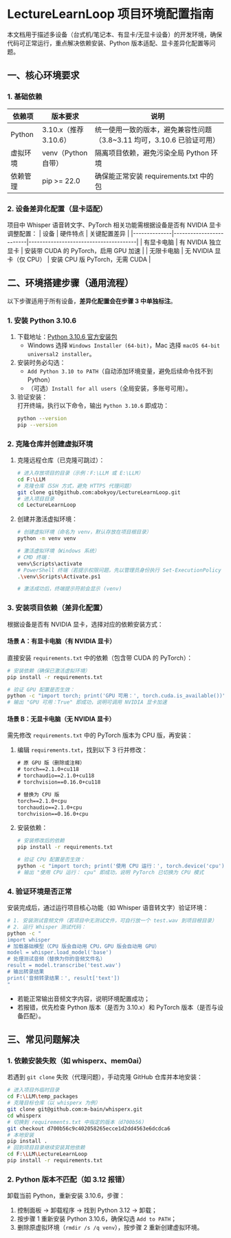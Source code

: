 # LectureLearnLoop 项目环境配置指南
本文档用于描述多设备（台式机/笔记本、有显卡/无显卡设备）的开发环境，确保代码可正常运行，重点解决依赖安装、Python 版本适配、显卡差异化配置等问题。


## 一、核心环境要求
### 1. 基础依赖
| 依赖项       | 版本要求                  | 说明                                  |
|--------------|---------------------------|---------------------------------------|
| Python       | 3.10.x（推荐 3.10.6）     | 统一使用一致的版本，避免兼容性问题（3.8~3.11 均可，3.10.6 已验证可用） |
| 虚拟环境     | venv（Python 自带）       | 隔离项目依赖，避免污染全局 Python 环境 |
| 依赖管理     | pip >= 22.0               | 确保能正常安装 requirements.txt 中的包 |


### 2. 设备差异化配置（显卡适配）
项目中 Whisper 语音转文字、PyTorch 相关功能需根据设备是否有 NVIDIA 显卡调整配置：
| 设备         | 硬件特点                | 关键配置差异                          |
|--------------|-------------------------|---------------------------------------|
| 有显卡电脑     | 有 NVIDIA 独立显卡      | 安装带 CUDA 的 PyTorch，启用 GPU 加速 |
| 无限卡电脑     | 无 NVIDIA 显卡（仅 CPU） | 安装 CPU 版 PyTorch，无需 CUDA        |


## 二、环境搭建步骤（通用流程）
以下步骤适用于所有设备，**差异化配置会在步骤 3 中单独标注**。


### 1. 安装 Python 3.10.6
1. 下载地址：[Python 3.10.6 官方安装包](https://www.python.org/downloads/release/python-3106/)  
   - Windows 选择 `Windows Installer (64-bit)`，Mac 选择 `macOS 64-bit universal2 installer`。
2. 安装时务必勾选：  
   - `Add Python 3.10 to PATH`（自动添加环境变量，避免后续命令找不到 Python）  
   - （可选）`Install for all users`（全局安装，多账号可用）。
3. 验证安装：  
   打开终端，执行以下命令，输出 `Python 3.10.6` 即成功：
   ```bash
   python --version
   pip --version
   ```


### 2. 克隆仓库并创建虚拟环境
1. 克隆远程仓库（已克隆可跳过）：
   ```bash
   # 进入存放项目的目录（示例：F:\LLM 或 E:\LLM）
   cd F:\LLM
   # 克隆仓库（SSH 方式，避免 HTTPS 代理问题）
   git clone git@github.com:abokyoy/LectureLearnLoop.git
   # 进入项目目录
   cd LectureLearnLoop
   ```

2. 创建并激活虚拟环境：
   ```bash
   # 创建虚拟环境（命名为 venv，默认存放在项目根目录）
   python -m venv venv

   # 激活虚拟环境（Windows 系统）
   # CMD 终端：
   venv\Scripts\activate
   # PowerShell 终端（若提示权限问题，先以管理员身份执行 Set-ExecutionPolicy RemoteSigned 并输入 Y）：
   .\venv\Scripts\Activate.ps1

   # 激活成功后，终端提示符前会显示 (venv)
   ```


### 3. 安装项目依赖（差异化配置）
根据设备是否有 NVIDIA 显卡，选择对应的依赖安装方式：

#### 场景 A：有显卡电脑（有 NVIDIA 显卡）
直接安装 `requirements.txt` 中的依赖（包含带 CUDA 的 PyTorch）：
```bash
# 安装依赖（确保已激活虚拟环境）
pip install -r requirements.txt

# 验证 GPU 配置是否生效：
python -c "import torch; print('GPU 可用：', torch.cuda.is_available())"
# 输出 "GPU 可用：True" 即成功，说明可调用 NVIDIA 显卡加速
```

#### 场景 B：无显卡电脑（无 NVIDIA 显卡）
需先修改 `requirements.txt` 中的 PyTorch 版本为 CPU 版，再安装：
1. 编辑 `requirements.txt`，找到以下 3 行并修改：
   ```txt
   # 原 GPU 版（删除或注释）
   # torch==2.1.0+cu118
   # torchaudio==2.1.0+cu118
   # torchvision==0.16.0+cu118

   # 替换为 CPU 版
   torch==2.1.0+cpu
   torchaudio==2.1.0+cpu
   torchvision==0.16.0+cpu
   ```

2. 安装依赖：
   ```bash
   # 安装修改后的依赖
   pip install -r requirements.txt

   # 验证 CPU 配置是否生效：
   python -c "import torch; print('使用 CPU 运行：', torch.device('cpu'))"
   # 输出 "使用 CPU 运行： cpu" 即成功，说明 PyTorch 已切换为 CPU 模式
   ```


### 4. 验证环境是否正常
安装完成后，通过运行项目核心功能（如 Whisper 语音转文字）验证环境：
```bash
# 1. 安装测试音频文件（若项目中无测试文件，可自行放一个 test.wav 到项目根目录）
# 2. 运行 Whisper 测试代码：
python -c "
import whisper
# 加载基础模型（CPU 版会自动用 CPU，GPU 版会自动用 GPU）
model = whisper.load_model('base')
# 处理测试音频（替换为你的音频文件名）
result = model.transcribe('test.wav')
# 输出转录结果
print('音频转录结果：', result['text'])
"
```
- 若能正常输出音频文字内容，说明环境配置成功；
- 若报错，优先检查 Python 版本（是否为 3.10.x）和 PyTorch 版本（是否与设备匹配）。


## 三、常见问题解决
### 1. 依赖安装失败（如 whisperx、mem0ai）
若遇到 `git clone` 失败（代理问题），手动克隆 GitHub 仓库并本地安装：
```bash
# 进入项目外临时目录
cd F:\LLM\temp_packages
# 克隆目标仓库（以 whisperx 为例）
git clone git@github.com:m-bain/whisperx.git
cd whisperx
# 切换到 requirements.txt 中指定的版本（d700b56）
git checkout d700b56c9c402058265ecce1d2dd4563e6dcdca6
# 本地安装
pip install .
# 回到项目目录继续安装其他依赖
cd F:\LLM\LectureLearnLoop
pip install -r requirements.txt
```

### 2. Python 版本不匹配（如 3.12 报错）
卸载当前 Python，重新安装 3.10.6，步骤：
1. 控制面板 → 卸载程序 → 找到 Python 3.12 → 卸载；
2. 按步骤 1 重新安装 Python 3.10.6，确保勾选 `Add to PATH`；
3. 删除原虚拟环境（`rmdir /s /q venv`），按步骤 2 重新创建虚拟环境。


